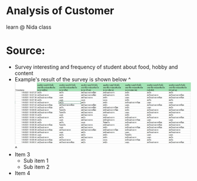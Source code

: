 # Analysis of Customer
 learn @ Nida class

# Source:
- Survey interesting and frequency of student about food, hobby and content 
- Example's result of the survey is shown below
^
![alt](https://github.com/NattapongTH/NattapongTH-6310422089_BADS7105/blob/main/Homework%2001_Analysis%20of%20Customer/Result%20of%20Survey.JPG)
^
- Item 3
   - Sub item 1
   - Sub item 2
- Item 4
